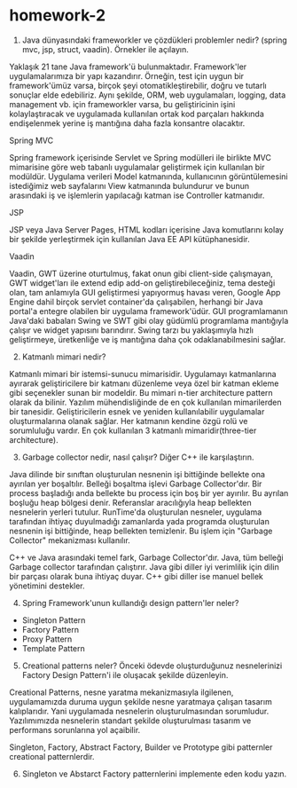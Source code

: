# homework-2

1. Java dünyasındaki frameworkler ve çözdükleri problemler nedir?
   (spring mvc, jsp, struct, vaadin). Örnekler ile açılayın.

 Yaklaşık 21 tane Java framework'ü bulunmaktadır. Framework'ler uygulamalarımıza bir yapı kazandırır. Örneğin, 
test için uygun bir framework'ümüz varsa, birçok şeyi otomatikleştirebilir, doğru ve tutarlı sonuçlar elde edebiliriz. Aynı şekilde, ORM, web uygulamaları, logging,
data management vb. için frameworkler varsa, bu geliştiricinin işini kolaylaştıracak ve uygulamada kullanılan ortak kod parçaları hakkında endişelenmek yerine iş mantığına daha fazla konsantre olacaktır.

Spring MVC

Spring framework içerisinde Servlet ve Spring modülleri ile birlikte MVC mimarisine göre
web tabanlı uygulamalar geliştirmek için kullanılan bir modüldür. Uygulama verileri Model
katmanında, kullanıcının görüntülemesini istediğimiz web sayfalarını View katmanında bulundurur ve bunun
arasındaki iş ve işlemlerin yapılacağı katman ise Controller katmanıdır.

JSP

JSP veya Java Server Pages, HTML kodları içerisine Java komutlarını kolay bir şekilde
yerleştirmek için kullanılan Java EE API kütüphanesidir.

Vaadin

Vaadin, GWT üzerine oturtulmuş, fakat onun gibi client-side çalışmayan, GWT widget'ları ile
extend edip add-on geliştirebileceğiniz, tema desteği olan, tam anlamıyla GUI geliştirmesi yapıyormuş havası veren,
Google App Engine dahil birçok servlet container'da çalışabilen, herhangi bir Java portal'a entegre
olabilen bir uygulama framework'üdür. GUI programlamanın Java'daki babaları Swing ve SWT gibi olay güdümlü
programlama mantığıyla çalışır ve widget yapısını barındırır. Swing tarzı bu yaklaşımıyla hızlı geliştirmeye, üretkenliğe ve
iş mantığına daha çok odaklanabilmesini sağlar.

2. Katmanlı mimari nedir?

Katmanlı mimari bir istemsi-sunucu mimarisidir. Uygulamayı katmanlarına ayırarak geliştiricilere bir katmanı düzenleme 
veya özel bir katman ekleme gibi seçenekler sunan bir modeldir. Bu mimari n-tier architecture pattern olarak da bilinir. Yazılım
mühendisliğinde de en çok kullanılan mimarilerden bir tanesidir. Geliştiricilerin esnek ve yeniden kullanılabilir uygulamalar oluşturmalarına olanak sağlar.
Her katmanın kendine özgü rolü ve sorumluluğu vardır. En çok kullanılan 3 katmanlı mimaridir(three-tier architecture).

3. Garbage collector nedir, nasıl çalışır? Diğer C++ ile karşılaştırın.

Java dilinde bir sınıftan oluşturulan nesnenin işi bittiğinde bellekte ona ayırılan yer boşaltılır.
Belleği boşaltma işlevi Garbage Collector'dır. Bir process başladığı anda bellekte bu process için boş bir yer ayırılır.
Bu ayrılan boşluğu heap bölgesi denir. Referanslar aracılığıyla heap bellekten nesnelerin yerleri tutulur.
RunTime'da oluşturulan nesneler, uygulama tarafından ihtiyaç duyulmadığı zamanlarda yada programda oluşturulan nesnenin işi bittiğinde,
heap bellekten temizlenir. Bu işlem için "Garbage Collector" mekanizması kullanılır.

C++ ve Java arasındaki temel fark, Garbage Collector'dır. Java, tüm belleği Garbage collector tarafından çalıştırır. Java gibi diller iyi verimlilik için dilin bir parçası olarak buna
ihtiyaç duyar. C++ gibi diller ise manuel bellek yönetimini destekler.

4. Spring Framework'unun kullandığı design pattern'ler neler?
- Singleton Pattern
- Factory Pattern
- Proxy Pattern
- Template Pattern

5. Creational patterns neler? Önceki ödevde oluşturduğunuz nesnelerinizi Factory Design Pattern'i ile oluşacak şekilde düzenleyin.

Creational Patterns, nesne yaratma mekanizmasıyla ilgilenen, uygulamamızda duruma uygun şekilde nesne yaratmaya çalışan tasarım kalıplarıdır.
Yani uygulamada nesnelerin oluşturulmasından sorumludur. Yazılımımızda nesnelerin standart şekilde oluşturulması tasarım ve performans sorunlarına yol açaibilir.

Singleton, Factory, Abstract Factory, Builder ve Prototype gibi patternler creational patternlerdir.

6. Singleton ve Abstarct Factory patternlerini implemente eden kodu yazın.